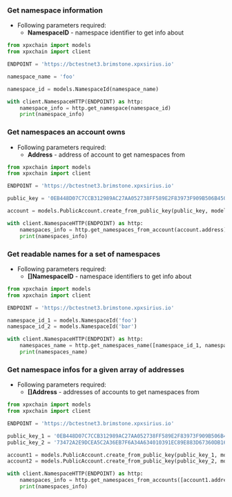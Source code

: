 ### Get namespace information

- Following parameters required:
  - **NamespaceID** - namespace identifier to get info about

```python
from xpxchain import models
from xpxchain import client

ENDPOINT = 'https://bctestnet3.brimstone.xpxsirius.io'

namespace_name = 'foo'

namespace_id = models.NamespaceId(namespace_name)

with client.NamespaceHTTP(ENDPOINT) as http:
    namespace_info = http.get_namespace(namespace_id)
    print(namespace_info)
```


### Get namespaces an account owns

- Following parameters required:
  - **Address** - address of account to get namespaces from

```python
from xpxchain import models
from xpxchain import client

ENDPOINT = 'https://bctestnet3.brimstone.xpxsirius.io'

public_key = '0EB448D07C7CCB312989AC27AA052738FF589E2F83973F909B506B450DC5C4E2'

account = models.PublicAccount.create_from_public_key(public_key, models.NetworkType.MIJIN_TEST)

with client.NamespaceHTTP(ENDPOINT) as http:
    namespaces_info = http.get_namespaces_from_account(account.address)
    print(namespaces_info)
```


### Get readable names for a set of namespaces

- Following parameters required:
  - **[]NamespaceID** - namespace identifiers to get info about


```python
from xpxchain import models
from xpxchain import client

ENDPOINT = 'https://bctestnet3.brimstone.xpxsirius.io'

namespace_id_1 = models.NamespaceId('foo')
namespace_id_2 = models.NamespaceId('bar')

with client.NamespaceHTTP(ENDPOINT) as http:
    namespaces_name = http.get_namespaces_name([namespace_id_1, namespace_id_2])
    print(namespaces_name)
```


### Get namespace infos for a given array of addresses

- Following parameters required:
  - **[]Address** - addresses of accounts to get namespaces from

```python
from xpxchain import models
from xpxchain import client

ENDPOINT = 'https://bctestnet3.brimstone.xpxsirius.io'

public_key_1 = '0EB448D07C7CCB312989AC27AA052738FF589E2F83973F909B506B450DC5C4E2'
public_key_2 = '73472A2E9DCEA5C2A36EB7F6A34A634010391EC89E883D67360DB16F28B9443C'

account1 = models.PublicAccount.create_from_public_key(public_key_1, models.NetworkType.MIJIN_TEST)
account2 = models.PublicAccount.create_from_public_key(public_key_2, models.NetworkType.MIJIN_TEST)

with client.NamespaceHTTP(ENDPOINT) as http:
    namespaces_info = http.get_namespaces_from_accounts([account1.address, account2.address])
    print(namespaces_info)
```